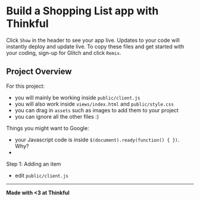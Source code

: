 Build a Shopping List app with Thinkful
=========================

Click `Show` in the header to see your app live. Updates to your code will instantly deploy and update live. To copy these files and get started with your coding, sign-up for Glitch and click `Remix`.

Project Overview
------------

For this project:
- you will mainly be working inside `public/client.js`
- you will also work inside `views/index.html` and `public/style.css`
- you can drag in `assets` such as images to add them to your project
- you can ignore all the other files :)


Things you might want to Google:
- your Javascript code is inside `$(document).ready(function() { })`. Why?
- 


Step 1: Adding an item
- edit `public/client.js`

-------------------

**Made with <3 at Thinkful**
